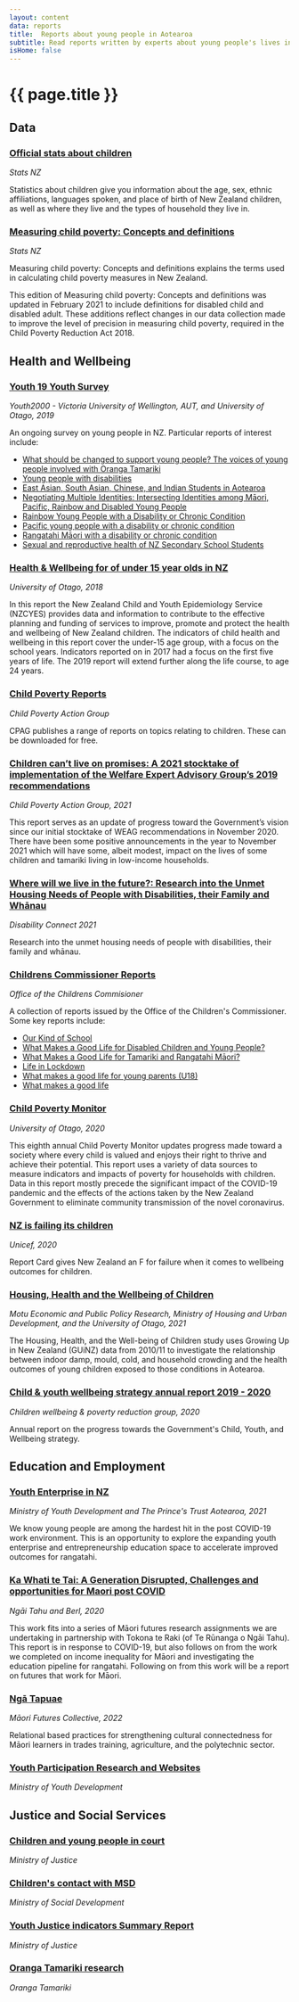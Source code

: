 ```yaml
---
layout: content
data: reports
title:  Reports about young people in Aotearoa
subtitle: Read reports written by experts about young people's lives in Aotearoa
isHome: false
---
```


# {{ page.title }}

## Data

### [Official stats about children](https://www.stats.govt.nz/topics/children)

_Stats NZ_

Statistics about children give you information about the age, sex, ethnic affiliations, languages spoken, and place of birth of New Zealand children, as well as where they live and the types of household they live in.

### [Measuring child poverty: Concepts and definitions](https://www.stats.govt.nz/methods/measuring-child-poverty-concepts-and-definitions)

_Stats NZ_

Measuring child poverty: Concepts and definitions explains the terms used in calculating child poverty measures in New Zealand.

This edition of Measuring child poverty: Concepts and definitions was updated in February 2021 to include definitions for disabled child and disabled adult. These additions reflect changes in our data collection made to improve the level of precision in measuring child poverty, required in the Child Poverty Reduction Act 2018.

## Health and Wellbeing

### [Youth 19 Youth Survey](https://www.youth19.ac.nz/publications)

_Youth2000 - Victoria University of Wellington, AUT, and University of Otago, 2019_

An ongoing survey on young people in NZ. Particular reports of interest include:
- [What should be changed to support young people? The voices of young people involved with Oranga Tamariki](https://www.youth19.ac.nz/s/Youth19_young-people-involved-with-Oranga-Tamaki__Youth-Voices.pdf)
- [Young people with disabilities](https://static1.squarespace.com/static/5bdbb75ccef37259122e59aa/t/6184806e7f75f066263cacef/1636073585149/Youth19+Disability+Brief.pdf)
- [East Asian, South Asian, Chinese, and Indian Students in Aotearoa](https://www.youth19.ac.nz/s/Youth19-Report-on-South-Asian-East-Asian-Chinese-and-Indian-student.pdf)
- [Negotiating Multiple Identities: Intersecting Identities among Māori, Pacific, Rainbow and Disabled Young People](https://static1.squarespace.com/static/5bdbb75ccef37259122e59aa/t/60dd227e2226ae499706dd69/1625105031254/Youth19+Intersectionality+Report_FINAL_2021_print.pdf)
- [Rainbow Young People with a Disability or Chronic Condition](https://static1.squarespace.com/static/5bdbb75ccef37259122e59aa/t/60dd20e1444f0152696d2066/1625104611662/Youth19+Brief_Rainbow+young+people+with+a+disability+or+chronic+condition.pdf)
- [Pacific young people with a disability or chronic condition](https://www.youth19.ac.nz/s/Youth19-Brief_Pacific-young-people-with-a-disability-or-chronic-condition-jlwt.pdf)
- [Rangatahi Māori with a disability or chronic condition](https://www.youth19.ac.nz/s/Youth19-Brief_Rangatahi-with-a-disability-or-chronic-condition.pdf)
- [Sexual and reproductive health of NZ Secondary School Students](https://www.youth19.ac.nz/s/Youth19-Sexual-and-Reproductive-Health-Report.pdf)

### [Health & Wellbeing for of under 15 year olds in NZ](https://ourarchive.otago.ac.nz/handle/10523/9641)

_University of Otago, 2018_

In this report the New Zealand Child and Youth Epidemiology Service (NZCYES) provides data and information to contribute to the effective planning and funding of services to improve, promote and protect the health and wellbeing of New Zealand children. The indicators of child health and wellbeing in this report cover the under-15 age group, with a focus on the school years. Indicators reported on in 2017 had a focus on the first five years of life. The 2019 report will extend further along the life course, to age 24 years.

### [Child Poverty Reports](https://www.cpag.org.nz/resources/)

_Child Poverty Action Group_

CPAG publishes a range of reports on topics relating to children. These can be downloaded for free. 

### [Children can’t live on promises: A 2021 stocktake of implementation of the Welfare Expert Advisory Group’s 2019 recommendations](https://www.cpag.org.nz/resources/)

_Child Poverty Action Group, 2021_

This report serves as an update of progress toward the Government’s vision since our initial stocktake of WEAG recommendations in November 2020. There have been some positive announcements in the year to November 2021 which will have some, albeit modest, impact on the lives of some children and tamariki living in low-income households.

### [Where will we live in the future?: Research into the Unmet Housing Needs of People with Disabilities, their Family and Whānau](https://disabilityconnect.org.nz/wp-content/uploads/where-will-we-live-in-the-future.pdf)

_Disability Connect 2021_

Research into the unmet housing needs of people with disabilities, their family and whānau.

### [Childrens Commissioner Reports](https://www.childrenandyoungpeople.org.nz/publications/reports/)

_Office of the Childrens Commisioner_

A collection of reports issued by the Office of the Children's Commissioner. Some key reports include:
- [Our Kind of School](https://www.childrenandyoungpeople.org.nz/publications/reports/our-kind-of-school/)
- [What Makes a Good Life for Disabled Children and Young People?](https://www.childrenandyoungpeople.org.nz/publications/reports/disabled-children-young-people-summary-report/)
- [What Makes a Good Life for Tamariki and Rangatahi Māori?](https://www.childrenandyoungpeople.org.nz/publications/reports/tamariki-rangatahi-maori-summary-report/)
- [Life in Lockdown](https://www.childrenandyoungpeople.org.nz/publications/reports/life-in-lockdown/)
- [What makes a good life for young parents (U18)](https://www.childrenandyoungpeople.org.nz/publications/reports/young-parents-summary-report/)
- [What makes a good life](https://www.childrenandyoungpeople.org.nz/publications/reports/what-makes-a-good-life/)

### [Child Poverty Monitor](https://ourarchive.otago.ac.nz/handle/10523/10585)

_University of Otago, 2020_

This eighth annual Child Poverty Monitor updates progress made toward a society where every child is valued and enjoys their right to thrive and achieve their potential. This report uses a variety of data sources to measure indicators and impacts of poverty for households with children. Data in this report mostly precede the significant impact of the COVID-19 pandemic and the effects of the actions taken by the New Zealand Government to eliminate community transmission of the novel coronavirus.

### [NZ is failing its children](https://www.unicef.org.nz/stories/new-report-card-shows-that-new-zealand-is-failing-its-children)

_Unicef, 2020_

Report Card gives New Zealand an F for failure when it comes to wellbeing outcomes for children.

### [Housing, Health and the Wellbeing of Children](https://www.msd.govt.nz/about-msd-and-our-work/publications-resources/research/housing-health-wellbeing/index.html)

_Motu Economic and Public Policy Research, Ministry of Housing and Urban Development, and the University of Otago, 2021_

The Housing, Health, and the Well-being of Children study uses Growing Up in New Zealand (GUiNZ) data from 2010/11 to investigate the relationship between indoor damp, mould, cold, and household crowding and the health outcomes of young children exposed to those conditions in Aotearoa.

### [Child & youth wellbeing strategy annual report 2019 - 2020](https://childyouthwellbeing.govt.nz/sites/default/files/2021-05/cyws-annual-report-year-ended-june-2020.pdf)

_Children wellbeing & poverty reduction group, 2020_

Annual report on the progress towards the Government's Child, Youth, and Wellbeing strategy.

## Education and Employment

### [Youth Enterprise in NZ ](https://www.teketearonui.co.nz/)

_Ministry of Youth Development and The Prince's Trust Aotearoa, 2021_

We know young people are among the hardest hit in the post COVID-19 work environment. This is an opportunity to explore the expanding youth enterprise and entrepreneurship education space to accelerate improved outcomes for rangatahi. 

### [Ka Whati te Tai: A Generation Disrupted, Challenges and opportunities for Maori post COVID](http://www.maorifutures.co.nz/publications/)

_Ngāi Tahu and Berl, 2020_

This work fits into a series of Māori futures research assignments we are undertaking in partnership with Tokona
te Raki (of Te Rūnanga o Ngāi Tahu). This report is in response to COVID-19, but also follows on from the work
we completed on income inequality for Māori and investigating the education pipeline for rangatahi. Following
on from this work will be a report on futures that work for Māori.

### [Ngā Tapuae](http://www.maorifutures.co.nz/publications/)

_Māori Futures Collective, 2022_

Relational based practices for strengthening cultural connectedness for Māori learners in trades training, agriculture, and the polytechnic sector.

### [Youth Participation Research and Websites](https://myd.govt.nz/resources-and-reports/youth-participation-resources-and-links.html)

_Ministry of Youth Development_

## Justice and Social Services

### [Children and young people in court](https://www.justice.govt.nz/assets/Documents/Publications/5apvjw-Children-and-young-people-data-notes-and-trends-dec20-v1.0.pdf)

_Ministry of Justice_

### [Children's contact with MSD](https://www.msd.govt.nz/about-msd-and-our-work/publications-resources/research/childrens-contact-with-msd-services/index.html)

_Ministry of Social Development_

### [Youth Justice indicators Summary Report](https://www.justice.govt.nz/assets/Documents/Publications/Youth-Justice-Indicators-Summary-Report-December-2020-FINAL.pdf)

_Ministry of Justice_

### [Oranga Tamariki research](https://www.orangatamariki.govt.nz/about-us/research/our-research/)

_Oranga Tamariki_

